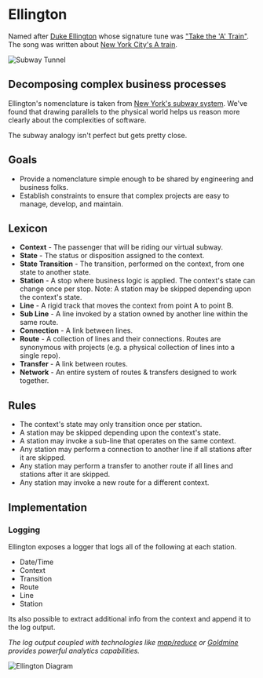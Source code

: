 # Ellington

Named after [Duke Ellington](http://www.dukeellington.com/) whose signature tune was ["Take the 'A' Train"](http://en.wikipedia.org/wiki/Take_the_%22A%22_Train).
The song was written about [New York City's A train](http://en.wikipedia.org/wiki/A_%28New_York_City_Subway_service%29).

![Subway Tunnel](https://raw.github.com/hopsoft/ellington/master/doc/tunnel.jpg)

## Decomposing complex business processes

Ellington's nomenclature is taken from [New York's subway system](http://en.wikipedia.org/wiki/New_York_City_Subway).
We've found that drawing parallels to the physical world helps us reason 
more clearly about the complexities of software.

The subway analogy isn't perfect but gets pretty close.

## Goals

- Provide a nomenclature simple enough to be shared by engineering and business folks.
- Establish constraints to ensure that complex projects are easy to manage, develop, and maintain.

## Lexicon

- **Context** - The passenger that will be riding our virtual subway.
- **State** - The status or disposition assigned to the context.
- **State Transition** - The transition, performed on the context, from one state to another state.
- **Station** - A stop where business logic is applied. 
                The context's state can change once per stop.
                Note: A station may be skipped depending upon the context's state.
- **Line** - A rigid track that moves the context from point A to point B.
- **Sub Line** - A line invoked by a station owned by another line within the same route.
- **Connection** - A link between lines.
- **Route** - A collection of lines and their connections.
              Routes are synonymous with projects 
              (e.g. a physical collection of lines into a single repo).
- **Transfer** - A link between routes.
- **Network** - An entire system of routes & transfers designed to work together.

## Rules

- The context's state may only transition once per station.
- A station may be skipped depending upon the context's state. 
- A station may invoke a sub-line that operates on the same context.
- Any station may perform a connection to another line if all stations after it are skipped.
- Any station may perform a transfer to another route if all lines and stations after it are skipped.
- Any station may invoke a new route for a different context.

## Implementation

### Logging

Ellington exposes a logger that logs all of the following at each station.

- Date/Time
- Context
- Transition
- Route
- Line
- Station

Its also possible to extract additional info from the context and append it to the log output.

*The log output coupled with technologies like [map/reduce](http://en.wikipedia.org/wiki/MapReduce) 
or [Goldmine](https://github.com/hopsoft/goldmine) provides powerful analytics capabilities.*

![Ellington Diagram](https://raw.github.com/hopsoft/ellington/master/doc/diagram.png)
